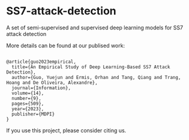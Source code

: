 # SS7-attack-detection
A set of semi-supervised and supervised deep learning models for SS7 attack detection

More details can be found at our publised work:

<pre><code>
@article{guo2023empirical,
  title={An Empirical Study of Deep Learning-Based SS7 Attack Detection},
  author={Guo, Yuejun and Ermis, Orhan and Tang, Qiang and Trang, Hoang and De Oliveira, Alexandre},
  journal={Information},
  volume={14},
  number={9},
  pages={509},
  year={2023},
  publisher={MDPI}
}
</code></pre>


If you use this project, please consider citing us.
